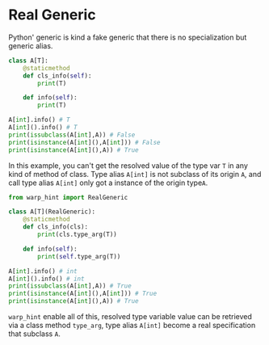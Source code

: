 # Real Generic

Python' generic is kind a fake generic that there is no specialization but generic alias.

```python
class A[T]:
    @staticmethod
    def cls_info(self):
        print(T)

    def info(self):
        print(T)

A[int].info() # T
A[int]().info() # T
print(issubclass(A[int],A)) # False
print(isinstance(A[int](),A[int])) # False
print(isinstance(A[int](),A)) # True
```

In this example, you can't get the resolved value of the type var `T` in any kind of method of class. Type alias `A[int]` is not subclass of its origin `A`, and call type alias `A[int]` only got a instance of the origin type`A`.

```python
from warp_hint import RealGeneric

class A[T](RealGeneric):
    @staticmethod
    def cls_info(cls):
        print(cls.type_arg(T))

    def info(self):
        print(self.type_arg(T))

A[int].info() # int
A[int]().info() # int
print(issubclass(A[int],A)) # True
print(isinstance(A[int](),A[int])) # True
print(isinstance(A[int](),A)) # True
```

`warp_hint` enable all of this, resolved type variable value can be retrieved via a class method `type_arg`, type alias `A[int]` become a real specification that subclass `A`.
